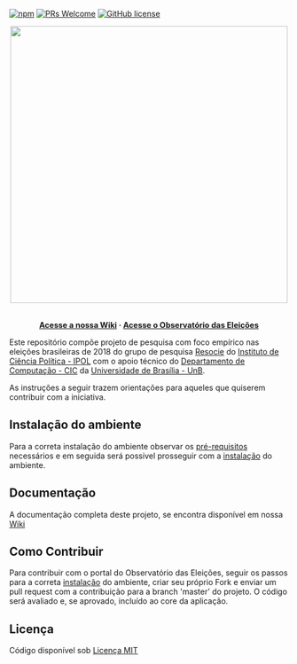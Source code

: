
[![npm](https://img.shields.io/npm/v/npm.svg?style=flat-square)](https://www.npmjs.com/package/npm) [![PRs Welcome](https://img.shields.io/badge/PRs-welcome-brightgreen.svg?style=flat-square)](http://makeapullrequest.com) [![GitHub license](https://img.shields.io/badge/license-MIT-blue.svg?style=flat-square)](https://github.com/unb-cic-esw/data-viz/blob/master/LICENSE)

<p align="center">
  <a href="https://github.com/unb-cic-esw/data-viz/wiki">
    <img src="https://github.com/unb-cic-esw/data-viz/blob/master/public/imagens/Logo.png" width=500 >
  </a>

  <p align="center">
    <br><strong>
    <a href="https://github.com/unb-cic-esw/data-viz/wiki">Acesse a nossa Wiki</a>
    &middot;
    <a href="https://dataviz-resocie.herokuapp.com/">Acesse o Observatório das Eleições</a>
  </strong>
  </p>
</p>

Este repositório compõe projeto de pesquisa com foco empírico nas eleições brasileiras de 2018 do grupo de pesquisa [Resocie](http://resocie.org) do [Instituto de Ciência Política - IPOL](http://ipol.unb.br/) com o apoio técnico do [Departamento de Computação - CIC](http://www.cic.unb.br/) da [Universidade de Brasília - UnB](http://unb.br).

As instruções a seguir trazem orientações para aqueles que quiserem contribuir com a iniciativa.



## Instalação do ambiente

Para a correta instalação do ambiente observar os [pré-requisitos](https://github.com/unb-cic-esw/data-viz/wiki/Pr%C3%A9-requisitos) necessários e em seguida será possivel prosseguir com a [instalação](https://github.com/unb-cic-esw/data-viz/wiki/Instala%C3%A7%C3%A3o) do ambiente.


## Documentação

A documentação completa deste projeto, se encontra disponível em nossa [Wiki](https://github.com/unb-cic-esw/data-viz/wiki)

## Como Contribuir

Para contribuir com o portal do Observatório das Eleições, seguir os passos para a correta [instalação](https://github.com/unb-cic-esw/data-viz/wiki/Instala%C3%A7%C3%A3o) do ambiente, criar seu próprio Fork e enviar um pull request com a contribuição para a branch 'master' do projeto. O código será avaliado e, se aprovado, incluído ao core da aplicação.

## Licença

Código disponível sob [Licença MIT](https://github.com/unb-cic-esw/data-viz/blob/master/LICENSE)
